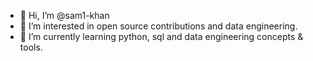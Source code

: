- 👋 Hi, I’m @sam1-khan
- 👀 I’m interested in open source contributions and data engineering.
- 🌱 I’m currently learning python, sql and data engineering concepts & tools.
